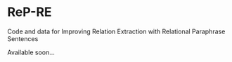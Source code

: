 # ReP-RE
Code and data for Improving Relation Extraction with Relational Paraphrase Sentences

Available soon...
